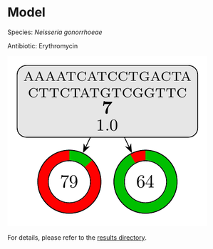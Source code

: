 
# Model

Species: *Neisseria gonorrhoeae*

Antibiotic: Erythromycin

<a href="./model.pdf"><img src="./model.png" /></a>

For details, please refer to the [results directory](../../../../../results/cart_b/neisseria%20gonorrhoeae/erythromycin/repeat_9/).

